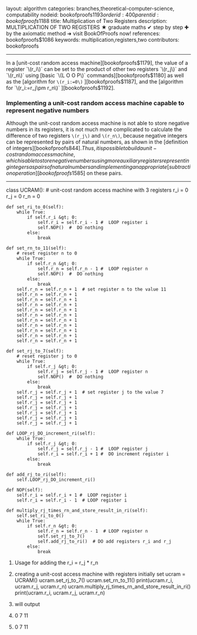 layout: algorithm
categories: branches,theoretical-computer-science, computability
nodeid: bookofproofs$1193
orderid: 400
parentid: bookofproofs$1188
title: Multiplication of Two Registers
description: MULTIPLICATION OF TWO REGISTERS &#9733; graduate maths &#10004; step by step &#10010; by the axiomatic method &#10140; visit BookOfProofs now!
references: bookofproofs$1086
keywords: multiplication,registers,two
contributors: bookofproofs

---
In a [unit-cost random access machine][bookofproofs$1179], the value of a register `\(r_i\)` can be set to the product of other two registers `\(r_j\)` and `\(r_n\)` using [basic `\(L O O P\)` commands][bookofproofs$1180] as well as the [algorithm for `\(r_i:=0\)` ][bookofproofs$1187], and the [algorithm for `\(r_i:=r_j\pm r_n\)` ][bookofproofs$1192].
### Implementing a unit-cost random access machine capable to represent negative numbers
 
Although the unit-cost random access machine is not able to store negative numbers in its registers, it is not much more complicated to calculate the difference of two registers `\(r_j\)` and `\(r_n\)`, because negative integers can be represented by pairs of natural numbers, as shown in the [definition of integers][bookofproofs$844]. Thus, it is possible to build a unit-cost random access machine, which is able to store negative numbers using more auxiliary registers representing integers as pairs of natural numbers and implementing an appropriate [subtraction operation][bookofproofs$1585] on these pairs.

---

class UCRAM():
    # unit-cost random access machine with 3 registers
    r_i = 0
    r_j = 0
    r_n = 0

    def set_ri_to_0(self):
        while True:
            if self.r_i &gt; 0:
                self.r_i = self.r_i - 1 #  LOOP register i
                self.NOP()  #  DO nothing
            else:
                break

    def set_rn_to_11(self):
        # reset register n to 0
        while True:
            if self.r_n &gt; 0:
                self.r_n = self.r_n - 1 #  LOOP register n
                self.NOP()  #  DO nothing
            else:
                break
        self.r_n = self.r_n + 1  # set register n to the value 11
        self.r_n = self.r_n + 1
        self.r_n = self.r_n + 1
        self.r_n = self.r_n + 1
        self.r_n = self.r_n + 1
        self.r_n = self.r_n + 1
        self.r_n = self.r_n + 1
        self.r_n = self.r_n + 1
        self.r_n = self.r_n + 1
        self.r_n = self.r_n + 1
        self.r_n = self.r_n + 1

    def set_rj_to_7(self):
        # reset register j to 0
        while True:
            if self.r_j &gt; 0:
                self.r_j = self.r_j - 1 #  LOOP register n
                self.NOP()  #  DO nothing
            else:
                break
        self.r_j = self.r_j + 1  # set register j to the value 7
        self.r_j = self.r_j + 1
        self.r_j = self.r_j + 1
        self.r_j = self.r_j + 1
        self.r_j = self.r_j + 1
        self.r_j = self.r_j + 1
        self.r_j = self.r_j + 1

    def LOOP_rj_DO_increment_ri(self):
        while True:
            if self.r_j &gt; 0:
                self.r_j = self.r_j - 1 #  LOOP register j
                self.r_i = self.r_i + 1 #  DO increment register i
            else:
                break

    def add_rj_to_ri(self):
        self.LOOP_rj_DO_increment_ri()

    def NOP(self):
        self.r_i = self.r_i + 1 #  LOOP register i
        self.r_i = self.r_i - 1  # LOOP register i

    def multiply_rj_times_rn_and_store_result_in_ri(self):
        self.set_ri_to_0()
        while True:
            if self.r_n &gt; 0:
                self.r_n = self.r_n - 1  # LOOP register n
                self.set_rj_to_7()
                self.add_rj_to_ri()  # DO add registers r_i and r_j
            else:
                break


1. Usage for adding the r_i = r_j * r_n
1. creating a unit-cost access machine with registers initially set
ucram = UCRAM()
ucram.set_rj_to_7()
ucram.set_rn_to_11()
print(ucram.r_i, ucram.r_j, ucram.r_n)
ucram.multiply_rj_times_rn_and_store_result_in_ri()
print(ucram.r_i, ucram.r_j, ucram.r_n)


1. will output
1. 0 7 11
1. 0 7 11
